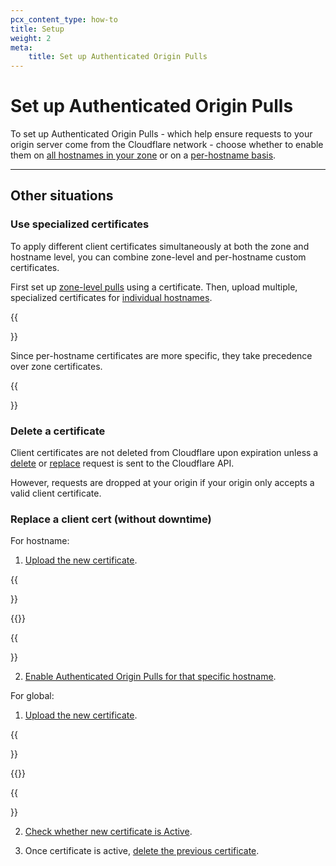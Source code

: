 ```yaml
---
pcx_content_type: how-to
title: Setup
weight: 2
meta:
    title: Set up Authenticated Origin Pulls
---
```


# Set up Authenticated Origin Pulls

To set up Authenticated Origin Pulls - which help ensure requests to your origin server come from the Cloudflare network - choose whether to enable them on [all hostnames in your zone](/ssl/origin-configuration/authenticated-origin-pull/set-up/zone-level/) or on a [per-hostname basis](/ssl/origin-configuration/authenticated-origin-pull/set-up/per-hostname/).

---

## Other situations

### Use specialized certificates

To apply different client certificates simultaneously at both the zone and hostname level, you can combine zone-level and per-hostname custom certificates.

First set up [zone-level pulls](/ssl/origin-configuration/authenticated-origin-pull/set-up/zone-level/) using a certificate. Then, upload multiple, specialized certificates for [individual hostnames](/ssl/origin-configuration/authenticated-origin-pull/set-up/per-hostname/).

{{<Aside type="note" header="Note">}}

Since per-hostname certificates are more specific, they take precedence over zone certificates.

{{</Aside>}}

### Delete a certificate

Client certificates are not deleted from Cloudflare upon expiration unless a [delete](/api/operations/zone-level-authenticated-origin-pulls-delete-certificate) or [replace](/api/operations/zone-level-authenticated-origin-pulls-upload-certificate) request is sent to the Cloudflare API.

However, requests are dropped at your origin if your origin only accepts a valid client certificate.

### Replace a client cert (without downtime)

For hostname:

1.  [Upload the new certificate](/api/operations/per-hostname-authenticated-origin-pull-upload-a-hostname-client-certificate).

{{<Aside type="warning">}}

{{<render file="_certificate-api-formatting.md">}}

{{</Aside>}}

2.  [Enable Authenticated Origin Pulls for that specific hostname](/api/operations/per-hostname-authenticated-origin-pull-enable-or-disable-a-hostname-for-client-authentication).

For global:

1.  [Upload the new certificate](/api/operations/zone-level-authenticated-origin-pulls-upload-certificate).

{{<Aside type="warning">}}

{{<render file="_certificate-api-formatting.md">}}

{{</Aside>}}

2.  [Check whether new certificate is Active](/api/operations/zone-level-authenticated-origin-pulls-get-certificate-details).

3.  Once certificate is active, [delete the previous certificate](/api/operations/zone-level-authenticated-origin-pulls-delete-certificate).
